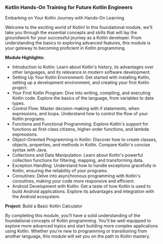 ### Kotlin Hands-On Training for Future Kotlin Engineers

Embarking on Your Kotlin Journey with Hands-On Learning

Welcome to the exciting world of Kotlin! In this foundational module, we'll take you through the essential concepts and skills that will lay the groundwork for your successful journey as a Kotlin developer. From understanding the basics to exploring advanced features, this module is your gateway to becoming proficient in Kotlin programming.

**Module Highlights:**

- Introduction to Kotlin: Learn about Kotlin's history, its advantages over other languages, and its relevance in modern software development.
- Setting Up Your Kotlin Environment: Get started with installing Kotlin, setting up a development environment, and creating your first Kotlin project.
- Your First Kotlin Program: Dive into writing, compiling, and executing Kotlin code. Explore the basics of the language, from variables to data types.
- Control Flow: Master decision-making with if statements, when expressions, and loops. Understand how to control the flow of your Kotlin programs.
- Functions and Functional Programming: Explore Kotlin's support for functions as first-class citizens, higher-order functions, and lambda expressions.
- Object-Oriented Programming in Kotlin: Discover how to create classes, objects, properties, and methods in Kotlin. Compare Kotlin's concise syntax with Java.
- Collections and Data Manipulation: Learn about Kotlin's powerful collection functions for filtering, mapping, and transforming data.
- Exception Handling: Understand how to handle exceptions gracefully in Kotlin, ensuring the reliability of your programs.
- Coroutines: Delve into asynchronous programming with Kotlin's coroutines, making your code more responsive and efficient.
- Android Development with Kotlin: Get a taste of how Kotlin is used to build Android applications. Explore its advantages and integration with the Android ecosystem.

**Project:** Build a Basic Kotlin Calculator

By completing this module, you'll have a solid understanding of the foundational concepts of Kotlin programming. You'll be well-equipped to explore more advanced topics and start building more complex applications using Kotlin. Whether you're new to programming or transitioning from another language, this module will set you on the path to Kotlin mastery.
